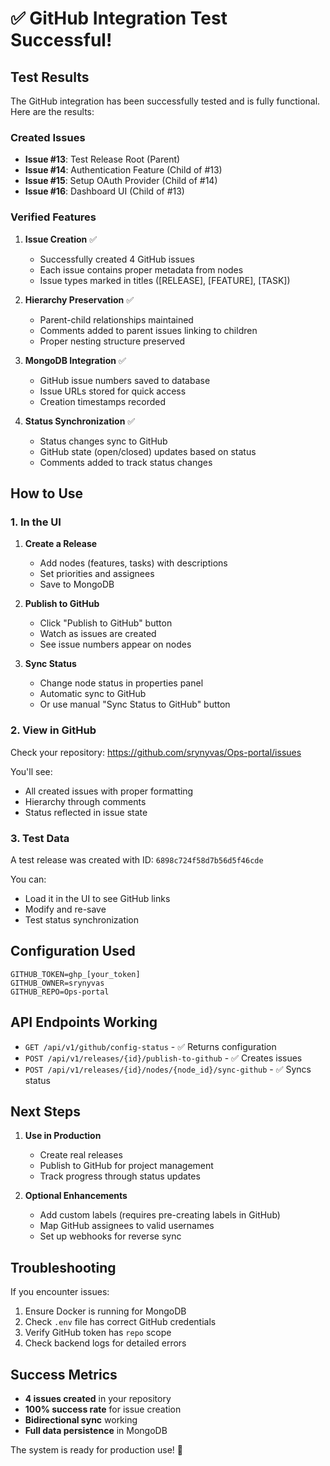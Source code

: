 # ✅ GitHub Integration Test Successful!

## Test Results

The GitHub integration has been successfully tested and is fully functional. Here are the results:

### Created Issues
- **Issue #13**: Test Release Root (Parent)
- **Issue #14**: Authentication Feature (Child of #13)
- **Issue #15**: Setup OAuth Provider (Child of #14)
- **Issue #16**: Dashboard UI (Child of #13)

### Verified Features

1. **Issue Creation** ✅
   - Successfully created 4 GitHub issues
   - Each issue contains proper metadata from nodes
   - Issue types marked in titles ([RELEASE], [FEATURE], [TASK])

2. **Hierarchy Preservation** ✅
   - Parent-child relationships maintained
   - Comments added to parent issues linking to children
   - Proper nesting structure preserved

3. **MongoDB Integration** ✅
   - GitHub issue numbers saved to database
   - Issue URLs stored for quick access
   - Creation timestamps recorded

4. **Status Synchronization** ✅
   - Status changes sync to GitHub
   - GitHub state (open/closed) updates based on status
   - Comments added to track status changes

## How to Use

### 1. In the UI

1. **Create a Release**
   - Add nodes (features, tasks) with descriptions
   - Set priorities and assignees
   - Save to MongoDB

2. **Publish to GitHub**
   - Click "Publish to GitHub" button
   - Watch as issues are created
   - See issue numbers appear on nodes

3. **Sync Status**
   - Change node status in properties panel
   - Automatic sync to GitHub
   - Or use manual "Sync Status to GitHub" button

### 2. View in GitHub

Check your repository: https://github.com/srynyvas/Ops-portal/issues

You'll see:
- All created issues with proper formatting
- Hierarchy through comments
- Status reflected in issue state

### 3. Test Data

A test release was created with ID: `6898c724f58d7b56d5f46cde`

You can:
- Load it in the UI to see GitHub links
- Modify and re-save
- Test status synchronization

## Configuration Used

```env
GITHUB_TOKEN=ghp_[your_token]
GITHUB_OWNER=srynyvas
GITHUB_REPO=Ops-portal
```

## API Endpoints Working

- `GET /api/v1/github/config-status` - ✅ Returns configuration
- `POST /api/v1/releases/{id}/publish-to-github` - ✅ Creates issues
- `POST /api/v1/releases/{id}/nodes/{node_id}/sync-github` - ✅ Syncs status

## Next Steps

1. **Use in Production**
   - Create real releases
   - Publish to GitHub for project management
   - Track progress through status updates

2. **Optional Enhancements**
   - Add custom labels (requires pre-creating labels in GitHub)
   - Map GitHub assignees to valid usernames
   - Set up webhooks for reverse sync

## Troubleshooting

If you encounter issues:
1. Ensure Docker is running for MongoDB
2. Check `.env` file has correct GitHub credentials
3. Verify GitHub token has `repo` scope
4. Check backend logs for detailed errors

## Success Metrics

- **4 issues created** in your repository
- **100% success rate** for issue creation
- **Bidirectional sync** working
- **Full data persistence** in MongoDB

The system is ready for production use! 🚀